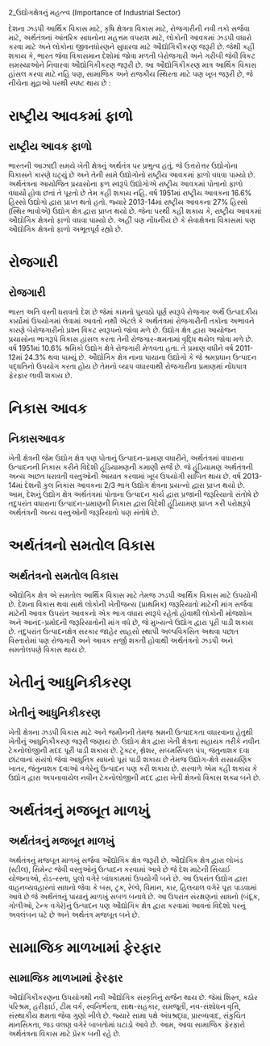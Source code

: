 2_ઉદ્યોગક્ષેત્રનું મહત્ત્વ
(Importance of Industrial Sector)

દેશના ઝડપી આર્થિક વિકાસ માટે, કૃષિ ક્ષેત્રના વિકાસ માટે, રોજગારીની નવી તકો સર્જવા માટે, અર્થતંત્રનાં આંતરિક સાધનોના મહત્તમ વપરાશ માટે, લોકોની આવકમાં ઝડપી વધારો કરવા માટે અને લોકોના જીવનધોરણને સુધારવા માટે ઔદ્યોગિકીકરણ જરૂરી છે. જેથી કહી શકાય કે, ભારત જેવા વિકાસમાન દેશોમાં જોવા મળતી બેરોજગારી અને ગરીબી જેવી વિકટ સમસ્યાઓને નિવારવા ઔદ્યોગિકીકરણ જરૂરી છે. આ ઔદ્યોગિકીકરણ માત્ર આર્થિક વિકાસ હાંસલ કરવા માટે નહિ પણ, સામાજિક અને રાજકીય સ્થિરતા માટે પણ ખૂબ જરૂરી છે, જે નીચેના મુદ્રાઓ પરથી સ્પષ્ટ થાય છે :

# રાષ્ટ્રીય આવકમાં ફાળો
## રાષ્ટ્રીય આવક ફાળો

ભારતની આઝાદી સમયે ખેતી ક્ષેત્રનું અર્થતંત્ર પર પ્રભુત્વ હતું. જે ઉત્તરોત્તર ઉદ્યોગોના વિકાસને કારણે ઘટ્યું છે અને તેની સામે ઉદ્યોગોનો રાષ્ટ્રીય આવકમાં ફાળો વધવા પામ્યો છે. અર્થતંત્રના આયોજિત પ્રયાસોના ફળ સ્વરૂપે ઉદ્યોગોએ રાષ્ટ્રીય આવકમાં પોતાનો ફાળો વધાર્યો હોવા છતાં તે પૂરતો છે તેમ કહી શકાય નહિ. વર્ષ 1951માં રાષ્ટ્રીય આવકના 16.6% હિસ્સો ઉદ્યોગો દ્વારા પ્રાપ્ત થતો હતો. જ્યારે 2013-14માં રાષ્ટ્રીય આવકના 27% હિસ્સો (સ્થિર ભાવોએ) ઉદ્યોગ ક્ષેત્ર દ્વારા પ્રાપ્ત થયો છે. જેના પરથી કહી શકાય કે, રાષ્ટ્રીય આવકમાં ઔદ્યોગિક ક્ષેત્રનો ફાળો વધવા પામ્યો છે. અહીં પણ નોંધનીય છે કે સેવાક્ષેત્રના વિકાસમાં પણ ઔદ્યોગિક ક્ષેત્રનો ફાળો અભૂતપૂર્વ રહ્યો છે.

# રોજગારી
## રોજગારી

ભારત અતિ વસ્તી ધરાવતો દેશ છે જેમાં કામનો પુરવઠો પૂર્ણ સ્વરૂપે રોજગાર અર્થે ઉત્પાદકીય કાર્યોમાં ઉપયોગમાં લેવામાં આવતો નથી એટલે કે અર્થતંત્રમાં રોજગારીની તકોના અભાવને કારણે બેરોજગારીનો પ્રશ્ન વિકટ સ્વરૂપનો જોવા મળે છે. ઉદ્યોગ ક્ષેત્ર દ્વારા આયોજન પ્રયાસોના ભાગરૂપે વિકાસ હાંસલ કરતા તેની રોજગાર-ક્ષમતામાં વૃદ્ધિ થયેલ જોવા મળે છે. વર્ષ 1951માં 10.6% શ્રમિકો ઉદ્યોગ ક્ષેત્રે રોજગારી મેળવતા હતા. તે પ્રમાણ વધીને વર્ષ 2011-12માં 24.3% થવા પામ્યું છે. ઔદ્યોગિક ક્ષેત્ર નાના પાયાના ઉદ્યોગો કે જે શ્રમપ્રધાન ઉત્પાદન પદ્ધતિનો ઉપયોગ કરતા હોય છે તેમનો વ્યાપ વધારવાથી રોજગારીના પ્રમાણમાં નોંધપાત્ર ફેરફાર લાવી શકાય છે.

# નિકાસ આવક
## નિકાસઆવક

ખેતી ક્ષેત્રની જેમ ઉદ્યોગ ક્ષેત્ર પણ પોતાનું ઉત્પાદન-પ્રમાણ વધારીને, અર્થતંત્રમાં વધારાના ઉત્પાદનની નિકાસ કરીને વિદેશી હૂંડિયામણની કમાણી સર્જે છે. જે હૂંડિયામણ અર્થતંત્રની અન્ય અછત ધરાવતી વસ્તુઓની આયાત કરવામાં ખૂબ ઉપયોગી સાબિત થાય છે. વર્ષ 2013-14માં દેશની કુલ નિકાસ આવકના 2/3 ભાગ ઉદ્યોગ ક્ષેત્રના પ્રયત્નો દ્વારા પ્રાપ્ત થયો છે. આમ, દેશનું ઉદ્યોગ ક્ષેત્ર અર્થતંત્રમાં પોતાના ઉત્પાદન કાર્ય દ્વારા પ્રજાની જરૂરિયાતો સંતોષે છે તદુપરાંત વધારાના ઉત્પાદન-પ્રમાણની નિકાસ દ્વારા વિદેશી હૂંડિયામણ પ્રાપ્ત કરી પરોક્ષરૂપે અર્થતંત્રની અન્ય વસ્તુઓની જરૂરિયાતો પણ સંતોષે છે.

# અર્થતંત્રનો સમતોલ વિકાસ
## અર્થતંત્રનો સમતોલ વિકાસ

ઔદ્યોગિક ક્ષેત્ર એ સમતોલ આર્થિક વિકાસ માટે તેમજ ઝડપી આર્થિક વિકાસ માટે ઉપયોગી છે. દેશના વિકાસ થવા સાથે લોકોની ખેતીજન્ય (પ્રાથમિક) જરૂરિયાતો માટેની માંગ સર્જવા માટેની આવક ઉપરાંત આવકનો એક ભાગ વધારા સ્વરૂપે રહેતો હોવાથી લોકોની મોજશોખ અને આનંદ-પ્રમોદની જરૂરિયાતોની માંગ વધે છે, જે મુખ્યત્વે ઉદ્યોગ દ્વારા પૂરી પાડી શકાય છે. તદુપરાંત ઉત્પાદનક્ષેત્ર સરકાર જાહેર સાહસો સ્થાપી અલ્પવિકસિત અથવા પછાત વિસ્તારોમાં પણ રોજગારી અને આવક સર્જી શકતી હોવાથી અર્થતંત્રનો ઝડપી અને સમતોલપણે વિકાસ થાય છે.

# ખેતીનું આધુનિકીકરણ
## ખેતીનું આધુનિકીકરણ

ખેતી ક્ષેત્રના ઝડપી વિકાસ માટે અને જમીનની તેમજ શ્રમની ઉત્પાદકતા વધારવાના હેતુથી ખેતીનું આધુનિકીકરણ જરૂરી જણાય છે. ઉદ્યોગ ક્ષેત્ર દ્વારા ખેતી ક્ષેત્રના સહાયક તરીકે નવીન ટેકનોલોજીની મદદ પૂરી પાડી શકાય છે. ટ્રેક્ટર, થ્રેશર, સબમર્સિબલ પંપ, જંતુનાશક દવા છાંટવાનાં સંયંત્રો જેવાં આધુનિક સાધનો પૂરાં પાડી શકાય છે તેમજ ઉદ્યોગ-ક્ષેત્રે રાસાયણિક ખાતર, જંતુનાશક દવાઓ વગેરેનું ઉત્પાદન પણ કરી શકાય છે. સરવાળે એમ કહી શકાય કે ઉદ્યોગ દ્વારા અપનાવાયેલ નવીન ટેકનોલોજીની મદદ દ્વારા ખેતી ક્ષેત્રનો વિકાસ શક્ય બને છે.

# અર્થતંત્રનું મજબૂત માળખું
## અર્થતંત્રનું મજબૂત માળખું

અર્થતંત્રનું મજબૂત માળખું સર્જવા ઔદ્યોગિક ક્ષેત્ર જરૂરી છે. ઔદ્યોગિક ક્ષેત્ર દ્વારા લોખંડ (સ્ટીલ), સિમેન્ટ જેવી વસ્તુઓનું ઉત્પાદન કરવામાં આવે છે જે દેશ માટેની સિંચાઈ યોજનાઓ, રોડ-રસ્તા, પુલો વગેરે બાંધકામમાં ઉપયોગી બને છે. આ ઉપરાંત ઉદ્યોગ દ્વારા વાહનવ્યવહારનાં સાધનો જેવા કે બસ, ટ્રક, રેલ્વે, વિમાન, કાર, હિલચાલ વગેરે પૂરા પાડવામાં આવે છે જે અર્થતંત્રનું પાયાનું માળખું સબળ બનાવે છે. આ ઉપરાંત સંરક્ષણનાં સાધનો (બંદૂક, ગોળીઓ, ટેન્ક વગેરે)નું ઉત્પાદન પણ ઔદ્યોગિક ક્ષેત્ર દ્વારા કરવામાં આવતાં વિદેશો પરનું અવલંબન ઘટે છે અને અર્થતંત્ર મજબૂત બને છે.

# સામાજિક માળખામાં ફેરફાર
## સામાજિક માળખામાં ફેરફાર

ઔદ્યોગિકીકરણના ઉપયોગથી નવી ઔદ્યોગિક સંસ્કૃતિનું સર્જન થાય છે. જેમાં શિસ્ત, કઠોર પરિશ્રમ, હરીફાઈ, ટીમ વર્ક, સ્વનિર્ભરતા, સાથ-સહકાર, સમજૂતી, નવ-સંશોધન વૃત્તિ, સંસ્થાકીય ક્ષમતા જેવા ગુણો ખીલે છે. જ્યારે સામા પક્ષે અંધશ્રદ્ધા, પ્રારબ્ધવાદ, સંકુચિત માનસિકતા, જડ વલણ વગેરે બાબતોમાં ઘટાડો આવે છે. આમ, આવા સામાજિક ફેરફારો અર્થતંત્રના વિકાસ માટે પ્રેરક બની રહે છે.
